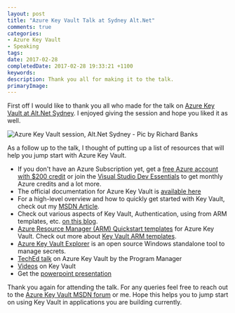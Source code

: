 ```yaml
---
layout: post
title: "Azure Key Vault Talk at Sydney Alt.Net"
comments: true
categories: 
- Azure Key Vault
- Speaking
tags: 
date: 2017-02-28
completedDate: 2017-02-28 19:33:21 +1100
keywords: 
description: Thank you all for making it to the talk.
primaryImage: 
---
```


First off I would like to thank you all who made for the talk on [Azure Key Vault at Alt.Net Sydney](https://www.meetup.com/Sydney-Alt-Net/events/236864792/). I enjoyed giving the session and hope you liked it as well.

<img alt="Azure Key Vault session, Alt.Net Sydney - Pic by Richard Banks" src="/images/altnet_sydney_azurekeyvault.jpg" />

As a follow up to the talk, I thought of putting up a list of resources that will help you jump start with Azure Key Vault. 

- If you don't have an Azure Subscription yet, get a [free Azure account with $200 credit](https://azure.microsoft.com/en-us/free/) or join the [Visual Studio Dev Essentials](https://www.visualstudio.com/dev-essentials/) to get monthly Azure credits and a lot more.
- The official documentation for Azure Key Vault is [available here](https://docs.microsoft.com/en-au/azure/key-vault/)
- For a high-level overview and how to quickly get started with Key Vault, check out my [MSDN Article](https://msdn.microsoft.com/en-us/magazine/mt422585.aspx).
- Check out various aspects of Key Vault, Authentication, using from ARM templates, etc. [on this blog](http://www.rahulpnath.com/blog/category/azure-key-vault/). 
- [Azure Resource Manager (ARM) Quickstart templates](https://azure.microsoft.com/en-us/resources/templates/?term=%22key+vault%22) for Azure Key Vault. Check out more about [Key Vault ARM templates](http://www.rahulpnath.com/blog/managing-azure-key-vault-using-azure-resource-manager-arm-templates/).
- [Azure Key Vault Explorer](https://github.com/elize1979/AzureKeyVaultExplorer) is an open source Windows standalone tool to manage secrets.
- [TechEd talk](https://www.youtube.com/watch?v=5p2dQdTsUvE) on Azure Key Vault by the Program Manager
- [Videos](https://www.youtube.com/user/rahulnathp/videos?sort=dd&shelf_id=0&view=0) on Key Vault
- Get the [powerpoint presentation](https://www.slideshare.net/rahulpnath/azure-key-vault)

Thank you again for attending the talk. For any queries feel free to reach out to the [Azure Key Vault MSDN forum](https://social.msdn.microsoft.com/Forums/azure/en-US/home?forum=AzureKeyVault) or me. Hope this helps you to jump start on using Key Vault in applications you are building currently.
